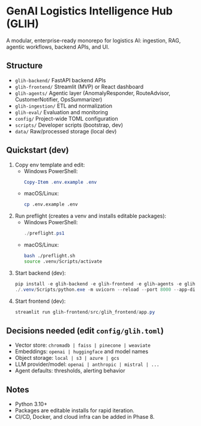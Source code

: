 # GenAI Logistics Intelligence Hub (GLIH)

A modular, enterprise-ready monorepo for logistics AI: ingestion, RAG, agentic workflows, backend APIs, and UI.

## Structure
- `glih-backend/` FastAPI backend APIs
- `glih-frontend/` Streamlit (MVP) or React dashboard
- `glih-agents/` Agentic layer (AnomalyResponder, RouteAdvisor, CustomerNotifier, OpsSummarizer)
- `glih-ingestion/` ETL and normalization
- `glih-eval/` Evaluation and monitoring
- `config/` Project-wide TOML configuration
- `scripts/` Developer scripts (bootstrap, dev)
- `data/` Raw/processed storage (local dev)

## Quickstart (dev)
1. Copy env template and edit:
   - Windows PowerShell:
     ```powershell
     Copy-Item .env.example .env
     ```
   - macOS/Linux:
     ```bash
     cp .env.example .env
     ```
2. Run preflight (creates a venv and installs editable packages):
   - Windows PowerShell:
     ```powershell
     ./preflight.ps1
     ```
   - macOS/Linux:
     ```bash
     bash ./preflight.sh
     source .venv/Scripts/activate
     ```
3. Start backend (dev):
   ```powershell
   pip install -e glih-backend -e glih-frontend -e glih-agents -e glih-ingestion -e glih-eval
   ./.venv/Scripts/python.exe -m uvicorn --reload --port 8000 --app-dir glih-backend/src glih_backend.api.main:app
   ```
4. Start frontend (dev):
   ```powershell
   streamlit run glih-frontend/src/glih_frontend/app.py
   ```

## Decisions needed (edit `config/glih.toml`)
- Vector store: `chromadb | faiss | pinecone | weaviate`
- Embeddings: `openai | huggingface` and model names
- Object storage: `local | s3 | azure | gcs`
- LLM provider/model: `openai | anthropic | mistral | ...`
- Agent defaults: thresholds, alerting behavior

## Notes
- Python 3.10+
- Packages are editable installs for rapid iteration.
- CI/CD, Docker, and cloud infra can be added in Phase 8.
